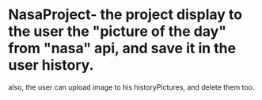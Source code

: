 # NasaProject- the project display to the user the "picture of the day" from "nasa" api, and save it in the user history.
also, the user can upload image to his historyPictures, and delete them too.
